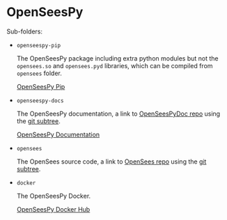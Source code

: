 # OpenSeesPy

Sub-folders:

- `openseespy-pip`

  The OpenSeesPy package including extra python modules but not the `opensees.so` and `opensees.pyd` libraries, which
  can be compiled from `opensees` folder.

  [OpenSeesPy Pip](https://pypi.org/project/openseespy/)

- `openseespy-docs`

  The OpenSeesPy documentation, a link to [OpenSeesPyDoc repo](https://github.com/zhuminjie/OpenSeesPyDoc)
  using the [git subtree](https://www.atlassian.com/git/tutorials/git-subtree).

  [OpenSeesPy Documentation](https://openseespydoc.readthedocs.io/en/latest/)

- `opensees`

  The OpenSees source code, a link to [OpenSees repo](https://github.com/OpenSees/OpenSees)
  using the [git subtree](https://www.atlassian.com/git/tutorials/git-subtree).

- `docker`

  The OpenSeesPy Docker.

  [OpenSeesPy Docker Hub](https://hub.docker.com/r/zhuminjie/openseespy)
